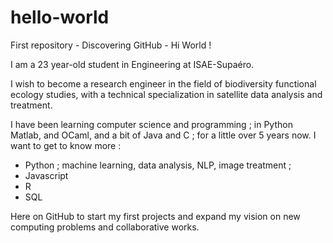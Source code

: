 # hello-world
First repository - Discovering GitHub - Hi World !

I am a 23 year-old student in Engineering at ISAE-Supaéro.

I wish to become a research engineer in the field of biodiversity functional ecology studies, with a technical specialization in satellite data analysis and treatment.

I have been learning computer science and programming ; in Python Matlab, and OCaml, and a bit of Java and C ; for a little over 5 years now.
I want to get to know more :
- Python ; machine learning, data analysis, NLP, image treatment ; 
- Javascript
- R
- SQL

Here on GitHub to start my first projects and expand my vision on new computing problems and collaborative works.
